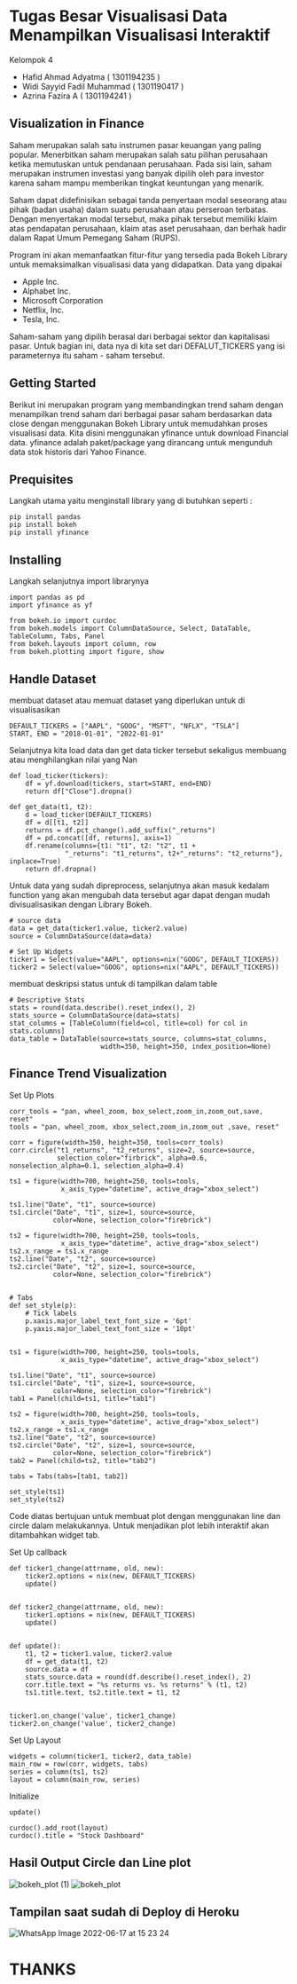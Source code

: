 # Tugas Besar Visualisasi Data Menampilkan Visualisasi Interaktif

Kelompok 4
- Hafid Ahmad Adyatma ( 1301194235 )
- Widi Sayyid Fadil Muhammad ( 1301190417 )
- Azrina Fazira A ( 1301194241 )

## Visualization in Finance
Saham merupakan salah satu instrumen pasar keuangan yang paling popular. Menerbitkan saham merupakan salah satu pilihan perusahaan ketika memutuskan untuk pendanaan perusahaan. Pada sisi lain, saham merupakan instrumen investasi yang banyak dipilih oleh para investor karena saham mampu memberikan tingkat keuntungan yang menarik.

Saham dapat didefinisikan sebagai tanda penyertaan modal seseorang atau pihak (badan usaha) dalam suatu perusahaan atau perseroan terbatas. Dengan menyertakan modal tersebut, maka pihak tersebut memiliki klaim atas pendapatan perusahaan, klaim atas aset perusahaan, dan berhak hadir dalam Rapat Umum Pemegang Saham (RUPS).

Program ini akan memanfaatkan fitur-fitur yang tersedia pada Bokeh Library untuk memaksimalkan visualisasi data yang didapatkan.
Data yang dipakai
- Apple Inc. 
- Alphabet Inc.
- Microsoft Corporation
- Netflix, Inc.
- Tesla, Inc.

Saham-saham yang dipilih berasal dari berbagai sektor dan kapitalisasi pasar. Untuk bagian ini, data nya di kita set dari DEFALUT_TICKERS yang isi parameternya itu saham - saham tersebut.


## Getting Started
Berikut ini merupakan program yang membandingkan trend saham dengan menampilkan trend saham dari berbagai pasar saham berdasarkan data close dengan menggunakan Bokeh Library untuk memudahkan proses visualisasi data.
Kita disini menggunakan yfinance untuk download Financial data. yfinance adalah paket/package yang dirancang untuk mengunduh data stok historis dari Yahoo Finance.

## Prequisites
Langkah utama yaitu menginstall library yang di butuhkan seperti :
```
pip install pandas
pip install bokeh
pip install yfinance
```
## Installing
Langkah selanjutnya import librarynya

```
import pandas as pd
import yfinance as yf

from bokeh.io import curdoc
from bokeh.models import ColumnDataSource, Select, DataTable, TableColumn, Tabs, Panel
from bokeh.layouts import column, row
from bokeh.plotting import figure, show
```

## Handle Dataset
membuat dataset atau memuat dataset yang diperlukan untuk di visualisasikan

```
DEFAULT_TICKERS = ["AAPL", "GOOG", "MSFT", "NFLX", "TSLA"]
START, END = "2018-01-01", "2022-01-01"
```
Selanjutnya kita load data dan get data ticker tersebut sekaligus membuang atau menghilangkan nilai yang Nan

```
def load_ticker(tickers):
    df = yf.download(tickers, start=START, end=END)
    return df["Close"].dropna()

def get_data(t1, t2):
    d = load_ticker(DEFAULT_TICKERS)
    df = d[[t1, t2]]
    returns = df.pct_change().add_suffix("_returns")
    df = pd.concat([df, returns], axis=1)
    df.rename(columns={t1: "t1", t2: "t2", t1 +
              "_returns": "t1_returns", t2+"_returns": "t2_returns"}, inplace=True)
    return df.dropna()
```

Untuk data yang sudah dipreprocess, selanjutnya akan masuk kedalam function yang akan mengubah data tersebut agar dapat dengan mudah divisualisasikan dengan Library Bokeh.

```
# source data
data = get_data(ticker1.value, ticker2.value)
source = ColumnDataSource(data=data)

# Set Up Widgets
ticker1 = Select(value="AAPL", options=nix("GOOG", DEFAULT_TICKERS))
ticker2 = Select(value="GOOG", options=nix("AAPL", DEFAULT_TICKERS))
```
membuat deskripsi status untuk di tampilkan dalam table

```
# Descriptive Stats
stats = round(data.describe().reset_index(), 2)
stats_source = ColumnDataSource(data=stats)
stat_columns = [TableColumn(field=col, title=col) for col in stats.columns]
data_table = DataTable(source=stats_source, columns=stat_columns,
                       width=350, height=350, index_position=None)
```

## Finance Trend Visualization

Set Up Plots
```
corr_tools = "pan, wheel_zoom, box_select,zoom_in,zoom_out,save, reset"
tools = "pan, wheel_zoom, xbox_select,zoom_in,zoom_out ,save, reset"

corr = figure(width=350, height=350, tools=corr_tools)
corr.circle("t1_returns", "t2_returns", size=2, source=source,
            selection_color="firbrick", alpha=0.6, nonselection_alpha=0.1, selection_alpha=0.4)

ts1 = figure(width=700, height=250, tools=tools,
             x_axis_type="datetime", active_drag="xbox_select")

ts1.line("Date", "t1", source=source)
ts1.circle("Date", "t1", size=1, source=source,
           color=None, selection_color="firebrick")

ts2 = figure(width=700, height=250, tools=tools,
             x_axis_type="datetime", active_drag="xbox_select")
ts2.x_range = ts1.x_range
ts2.line("Date", "t2", source=source)
ts2.circle("Date", "t2", size=1, source=source,
           color=None, selection_color="firebrick")
           
           
# Tabs    
def set_style(p):
    # Tick labels
    p.xaxis.major_label_text_font_size = '6pt'
    p.yaxis.major_label_text_font_size = '10pt'


ts1 = figure(width=700, height=250, tools=tools,
             x_axis_type="datetime", active_drag="xbox_select")

ts1.line("Date", "t1", source=source)
ts1.circle("Date", "t1", size=1, source=source,
           color=None, selection_color="firebrick")
tab1 = Panel(child=ts1, title="tab1")

ts2 = figure(width=700, height=250, tools=tools,
             x_axis_type="datetime", active_drag="xbox_select")
ts2.x_range = ts1.x_range
ts2.line("Date", "t2", source=source)
ts2.circle("Date", "t2", size=1, source=source,
           color=None, selection_color="firebrick")
tab2 = Panel(child=ts2, title="tab2")

tabs = Tabs(tabs=[tab1, tab2])

set_style(ts1)
set_style(ts2)
```
Code diatas bertujuan untuk membuat plot dengan menggunakan line dan circle dalam melakukannya. Untuk menjadikan plot lebih interaktif akan ditambahkan widget tab.


Set Up callback
```
def ticker1_change(attrname, old, new):
    ticker2.options = nix(new, DEFAULT_TICKERS)
    update()


def ticker2_change(attrname, old, new):
    ticker1.options = nix(new, DEFAULT_TICKERS)
    update()


def update():
    t1, t2 = ticker1.value, ticker2.value
    df = get_data(t1, t2)
    source.data = df
    stats_source.data = round(df.describe().reset_index(), 2)
    corr.title.text = "%s returns vs. %s returns" % (t1, t2)
    ts1.title.text, ts2.title.text = t1, t2


ticker1.on_change('value', ticker1_change)
ticker2.on_change('value', ticker2_change)
```

Set Up Layout
```
widgets = column(ticker1, ticker2, data_table)
main_row = row(corr, widgets, tabs)
series = column(ts1, ts2)
layout = column(main_row, series)
```

Initialize
```
update()

curdoc().add_root(layout)
curdoc().title = "Stock Dashboard"
```

## Hasil Output Circle dan Line plot

![bokeh_plot (1)](https://user-images.githubusercontent.com/57959734/174258103-af0af117-b9c0-438d-a0f1-2737fd34c5e5.png)
![bokeh_plot](https://user-images.githubusercontent.com/57959734/174257704-25250695-2cd0-4190-a018-c6f765b01d27.png)


## Tampilan saat sudah di Deploy di Heroku
![WhatsApp Image 2022-06-17 at 15 23 24](https://user-images.githubusercontent.com/57959734/174258332-0ab36ae7-c274-45eb-ad1a-f3b738cf66cb.jpeg)


# THANKS


